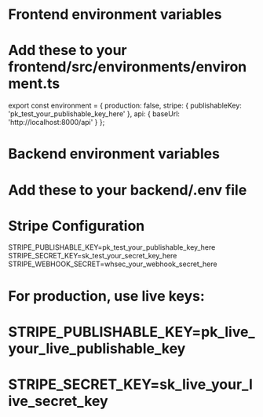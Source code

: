 # Frontend environment variables
# Add these to your frontend/src/environments/environment.ts

export const environment = {
  production: false,
  stripe: {
    publishableKey: 'pk_test_your_publishable_key_here'
  },
  api: {
    baseUrl: 'http://localhost:8000/api'
  }
};

# Backend environment variables  
# Add these to your backend/.env file

# Stripe Configuration
STRIPE_PUBLISHABLE_KEY=pk_test_your_publishable_key_here
STRIPE_SECRET_KEY=sk_test_your_secret_key_here
STRIPE_WEBHOOK_SECRET=whsec_your_webhook_secret_here

# For production, use live keys:
# STRIPE_PUBLISHABLE_KEY=pk_live_your_live_publishable_key
# STRIPE_SECRET_KEY=sk_live_your_live_secret_key

